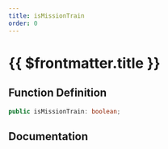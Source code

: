 ```yaml
---
title: isMissionTrain
order: 0
---
```


# {{ $frontmatter.title }}

## Function Definition

```ts
public isMissionTrain: boolean;
```

## Documentation

<!--@include: ./parts/isMissionTrain.md-->

